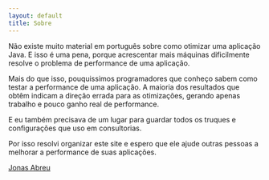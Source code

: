 ```yaml
---
layout: default
title: Sobre
---
```


Não existe muito material em português sobre como otimizar uma aplicação Java. E isso é uma pena, porque
acrescentar mais máquinas dificilmente resolve o problema de performance de uma aplicação.

Mais do que isso, pouquissimos programadores que conheço sabem como testar a performance de uma aplicação. A 
maioria dos resultados que obtêm indicam a direção errada para as otimizações, gerando apenas trabalho e pouco 
ganho real de performance.

E eu também precisava de um lugar para guardar todos os truques e configurações que uso em consultorias.

Por isso resolvi organizar este site e espero que ele ajude outras pessoas a melhorar a performance de suas 
aplicações.

[Jonas Abreu](https://plus.google.com/117877159392350438099/posts?rel=author)
